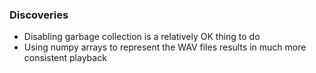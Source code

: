 

### Discoveries

- Disabling garbage collection is a relatively OK thing to do
- Using numpy arrays to represent the WAV files results in much more consistent playback
